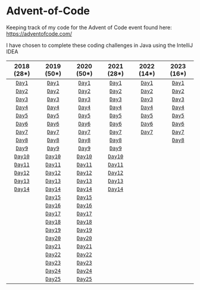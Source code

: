 # Advent-of-Code
Keeping track of my code for the Advent of Code event found here: https://adventofcode.com/

I have chosen to complete these coding challenges in Java using the IntelliJ IDEA

|2018 (28*)|2019 (50*)|2020 (50*)|2021 (28*)|2022 (14*)|2023 (16*)|
|:--:|:--:|:--:|:--:|:--:|:--:|
|[`Day1`](https://github.com/jamesshaw99/Advent-of-Code/blob/main/2018/src/AoC/Days/day1.java)|[`Day1`](https://github.com/jamesshaw99/Advent-of-Code/blob/main/2019/src/AoC/Days/day1.java)|[`Day1`](https://github.com/jamesshaw99/Advent-of-Code/blob/main/2020/src/AoC/Days/day1.java)|[`Day1`](https://github.com/jamesshaw99/Advent-of-Code/blob/main/2021/src/AoC/Days/day1.java)|[`Day1`](https://github.com/jamesshaw99/Advent-of-Code/blob/main/2022/src/AoC/Days/day1.java)|[`Day1`](https://github.com/jamesshaw99/Advent-of-Code/blob/main/_2023/src/AoC/Days/Day1.java)|
|[`Day2`](https://github.com/jamesshaw99/Advent-of-Code/blob/main/2018/src/AoC/Days/day2.java)|[`Day2`](https://github.com/jamesshaw99/Advent-of-Code/blob/main/2019/src/AoC/Days/day2.java)|[`Day2`](https://github.com/jamesshaw99/Advent-of-Code/blob/main/2020/src/AoC/Days/day2.java)|[`Day2`](https://github.com/jamesshaw99/Advent-of-Code/blob/main/2021/src/AoC/Days/day2.java)|[`Day2`](https://github.com/jamesshaw99/Advent-of-Code/blob/main/2022/src/AoC/Days/day2.java)|[`Day2`](https://github.com/jamesshaw99/Advent-of-Code/blob/main/_2023/src/AoC/Days/Day2.java)|
|[`Day3`](https://github.com/jamesshaw99/Advent-of-Code/blob/main/2018/src/AoC/Days/day3.java)|[`Day3`](https://github.com/jamesshaw99/Advent-of-Code/blob/main/2019/src/AoC/Days/day3.java)|[`Day3`](https://github.com/jamesshaw99/Advent-of-Code/blob/main/2020/src/AoC/Days/day3.java)|[`Day3`](https://github.com/jamesshaw99/Advent-of-Code/blob/main/2021/src/AoC/Days/day3.java)|[`Day3`](https://github.com/jamesshaw99/Advent-of-Code/blob/main/2022/src/AoC/Days/day3.java)|[`Day3`](https://github.com/jamesshaw99/Advent-of-Code/blob/main/_2023/src/AoC/Days/Day3.java)|
|[`Day4`](https://github.com/jamesshaw99/Advent-of-Code/blob/main/2018/src/AoC/Days/day4.java)|[`Day4`](https://github.com/jamesshaw99/Advent-of-Code/blob/main/2019/src/AoC/Days/day4.java)|[`Day4`](https://github.com/jamesshaw99/Advent-of-Code/blob/main/2020/src/AoC/Days/day4.java)|[`Day4`](https://github.com/jamesshaw99/Advent-of-Code/blob/main/2021/src/AoC/Days/day4.java)|[`Day4`](https://github.com/jamesshaw99/Advent-of-Code/blob/main/2022/src/AoC/Days/day4.java)|[`Day4`](https://github.com/jamesshaw99/Advent-of-Code/blob/main/_2023/src/AoC/Days/Day4.java)|
|[`Day5`](https://github.com/jamesshaw99/Advent-of-Code/blob/main/2018/src/AoC/Days/day5.java)|[`Day5`](https://github.com/jamesshaw99/Advent-of-Code/blob/main/2019/src/AoC/Days/day5.java)|[`Day5`](https://github.com/jamesshaw99/Advent-of-Code/blob/main/2020/src/AoC/Days/day5.java)|[`Day5`](https://github.com/jamesshaw99/Advent-of-Code/blob/main/2021/src/AoC/Days/day5.java)|[`Day5`](https://github.com/jamesshaw99/Advent-of-Code/blob/main/2022/src/AoC/Days/day5.java)|[`Day5`](https://github.com/jamesshaw99/Advent-of-Code/blob/main/_2023/src/AoC/Days/Day5.java)|
|[`Day6`](https://github.com/jamesshaw99/Advent-of-Code/blob/main/2018/src/AoC/Days/day6.java)|[`Day6`](https://github.com/jamesshaw99/Advent-of-Code/blob/main/2019/src/AoC/Days/day6.java)|[`Day6`](https://github.com/jamesshaw99/Advent-of-Code/blob/main/2020/src/AoC/Days/day6.java)|[`Day6`](https://github.com/jamesshaw99/Advent-of-Code/blob/main/2021/src/AoC/Days/day6.java)|[`Day6`](https://github.com/jamesshaw99/Advent-of-Code/blob/main/2022/src/AoC/Days/day6.java)|[`Day6`](https://github.com/jamesshaw99/Advent-of-Code/blob/main/_2023/src/AoC/Days/Day6.java)|
|[`Day7`](https://github.com/jamesshaw99/Advent-of-Code/blob/main/2018/src/AoC/Days/day7.java)|[`Day7`](https://github.com/jamesshaw99/Advent-of-Code/blob/main/2019/src/AoC/Days/day7.java)|[`Day7`](https://github.com/jamesshaw99/Advent-of-Code/blob/main/2020/src/AoC/Days/day7.java)|[`Day7`](https://github.com/jamesshaw99/Advent-of-Code/blob/main/2021/src/AoC/Days/day7.java)|[`Day7`](https://github.com/jamesshaw99/Advent-of-Code/blob/main/2022/src/AoC/Days/day7.java)|[`Day7`](https://github.com/jamesshaw99/Advent-of-Code/blob/main/_2023/src/AoC/Days/Day7.java)|
|[`Day8`](https://github.com/jamesshaw99/Advent-of-Code/blob/main/2018/src/AoC/Days/day8.java)|[`Day8`](https://github.com/jamesshaw99/Advent-of-Code/blob/main/2019/src/AoC/Days/day8.java)|[`Day8`](https://github.com/jamesshaw99/Advent-of-Code/blob/main/2020/src/AoC/Days/day8.java)|[`Day8`](https://github.com/jamesshaw99/Advent-of-Code/blob/main/2021/src/AoC/Days/day8.java)|<!--[`Day8`](https://github.com/jamesshaw99/Advent-of-Code/blob/main/2022/src/AoC/Days/day8.java)-->|[`Day8`](https://github.com/jamesshaw99/Advent-of-Code/blob/main/_2023/src/AoC/Days/Day8.java)|
|[`Day9`](https://github.com/jamesshaw99/Advent-of-Code/blob/main/2018/src/AoC/Days/day9.java)|[`Day9`](https://github.com/jamesshaw99/Advent-of-Code/blob/main/2019/src/AoC/Days/day9.java)|[`Day9`](https://github.com/jamesshaw99/Advent-of-Code/blob/main/2020/src/AoC/Days/day9.java)|[`Day9`](https://github.com/jamesshaw99/Advent-of-Code/blob/main/2021/src/AoC/Days/day9.java)|<!--[`Day9`](https://github.com/jamesshaw99/Advent-of-Code/blob/main/2022/src/AoC/Days/day9.java)-->|
|[`Day10`](https://github.com/jamesshaw99/Advent-of-Code/blob/main/2018/src/AoC/Days/day10.java)|[`Day10`](https://github.com/jamesshaw99/Advent-of-Code/blob/main/2019/src/AoC/Days/day10.java)|[`Day10`](https://github.com/jamesshaw99/Advent-of-Code/blob/main/2020/src/AoC/Days/day10.java)|[`Day10`](https://github.com/jamesshaw99/Advent-of-Code/blob/main/2021/src/AoC/Days/day10.java)|
|[`Day11`](https://github.com/jamesshaw99/Advent-of-Code/blob/main/2018/src/AoC/Days/day11.java)|[`Day11`](https://github.com/jamesshaw99/Advent-of-Code/blob/main/2019/src/AoC/Days/day11.java)|[`Day11`](https://github.com/jamesshaw99/Advent-of-Code/blob/main/2020/src/AoC/Days/day11.java)|[`Day11`](https://github.com/jamesshaw99/Advent-of-Code/blob/main/2021/src/AoC/Days/day11.java)|
|[`Day12`](https://github.com/jamesshaw99/Advent-of-Code/blob/main/2018/src/AoC/Days/day12.java)|[`Day12`](https://github.com/jamesshaw99/Advent-of-Code/blob/main/2019/src/AoC/Days/day12.java)|[`Day12`](https://github.com/jamesshaw99/Advent-of-Code/blob/main/2020/src/AoC/Days/day12.java)|[`Day12`](https://github.com/jamesshaw99/Advent-of-Code/blob/main/2021/src/AoC/Days/day12.java)|
|[`Day13`](https://github.com/jamesshaw99/Advent-of-Code/blob/main/2018/src/AoC/Days/day13.java)|[`Day13`](https://github.com/jamesshaw99/Advent-of-Code/blob/main/2019/src/AoC/Days/day13.java)|[`Day13`](https://github.com/jamesshaw99/Advent-of-Code/blob/main/2020/src/AoC/Days/day13.java)|[`Day13`](https://github.com/jamesshaw99/Advent-of-Code/blob/main/2021/src/AoC/Days/day13.java)|
|[`Day14`](https://github.com/jamesshaw99/Advent-of-Code/blob/main/2018/src/AoC/Days/day14.java)|[`Day14`](https://github.com/jamesshaw99/Advent-of-Code/blob/main/2019/src/AoC/Days/day14.java)|[`Day14`](https://github.com/jamesshaw99/Advent-of-Code/blob/main/2020/src/AoC/Days/day14.java)|[`Day14`](https://github.com/jamesshaw99/Advent-of-Code/blob/main/2021/src/AoC/Days/day14.java)|
|<!--[`Day15`](https://github.com/jamesshaw99/Advent-of-Code/blob/main/2018/src/AoC/Days/day15.java)-->|[`Day15`](https://github.com/jamesshaw99/Advent-of-Code/blob/main/2019/src/AoC/Days/day15.java)|[`Day15`](https://github.com/jamesshaw99/Advent-of-Code/blob/main/2020/src/AoC/Days/day15.java)|
|<!--[`Day16`](https://github.com/jamesshaw99/Advent-of-Code/blob/main/2018/src/AoC/Days/day16.java)-->|[`Day16`](https://github.com/jamesshaw99/Advent-of-Code/blob/main/2019/src/AoC/Days/day16.java)|[`Day16`](https://github.com/jamesshaw99/Advent-of-Code/blob/main/2020/src/AoC/Days/day16.java)|
|<!--[`Day17`](https://github.com/jamesshaw99/Advent-of-Code/blob/main/2019/src/AoC/Days/day17.java)-->|[`Day17`](https://github.com/jamesshaw99/Advent-of-Code/blob/main/2019/src/AoC/Days/day17.java)|[`Day17`](https://github.com/jamesshaw99/Advent-of-Code/blob/main/2020/src/AoC/Days/day17.java)|
|<!--[`Day18`](https://github.com/jamesshaw99/Advent-of-Code/blob/main/2019/src/AoC/Days/day18.java)-->|[`Day18`](https://github.com/jamesshaw99/Advent-of-Code/blob/main/2019/src/AoC/Days/day18.java)|[`Day18`](https://github.com/jamesshaw99/Advent-of-Code/blob/main/2020/src/AoC/Days/day18.java)|
|<!--[`Day19`](https://github.com/jamesshaw99/Advent-of-Code/blob/main/2019/src/AoC/Days/day19.java)-->|[`Day19`](https://github.com/jamesshaw99/Advent-of-Code/blob/main/2019/src/AoC/Days/day19.java)|[`Day19`](https://github.com/jamesshaw99/Advent-of-Code/blob/main/2020/src/AoC/Days/day19.java)|
|<!--[`Day20`](https://github.com/jamesshaw99/Advent-of-Code/blob/main/2019/src/AoC/Days/day20.java)-->|[`Day20`](https://github.com/jamesshaw99/Advent-of-Code/blob/main/2019/src/AoC/Days/day20.java)|[`Day20`](https://github.com/jamesshaw99/Advent-of-Code/blob/main/2020/src/AoC/Days/day20.java)|
|<!--[`Day21`](https://github.com/jamesshaw99/Advent-of-Code/blob/main/2019/src/AoC/Days/day21.java)-->|[`Day21`](https://github.com/jamesshaw99/Advent-of-Code/blob/main/2019/src/AoC/Days/day21.java)|[`Day21`](https://github.com/jamesshaw99/Advent-of-Code/blob/main/2020/src/AoC/Days/day21.java)|
|<!--[`Day22`](https://github.com/jamesshaw99/Advent-of-Code/blob/main/2019/src/AoC/Days/day22.java)-->|[`Day22`](https://github.com/jamesshaw99/Advent-of-Code/blob/main/2019/src/AoC/Days/day22.java)|[`Day22`](https://github.com/jamesshaw99/Advent-of-Code/blob/main/2020/src/AoC/Days/day22.java)|
|<!--[`Day23`](https://github.com/jamesshaw99/Advent-of-Code/blob/main/2019/src/AoC/Days/day23.java)-->|[`Day23`](https://github.com/jamesshaw99/Advent-of-Code/blob/main/2019/src/AoC/Days/day23.java)|[`Day23`](https://github.com/jamesshaw99/Advent-of-Code/blob/main/2020/src/AoC/Days/day23.java)|
|<!--[`Day24`](https://github.com/jamesshaw99/Advent-of-Code/blob/main/2019/src/AoC/Days/day24.java)-->|[`Day24`](https://github.com/jamesshaw99/Advent-of-Code/blob/main/2019/src/AoC/Days/day24.java)|[`Day24`](https://github.com/jamesshaw99/Advent-of-Code/blob/main/2020/src/AoC/Days/day24.java)|
|<!--[`Day25`](https://github.com/jamesshaw99/Advent-of-Code/blob/main/2019/src/AoC/Days/day25.java)-->|[`Day25`](https://github.com/jamesshaw99/Advent-of-Code/blob/main/2019/src/AoC/Days/day25.java)|[`Day25`](https://github.com/jamesshaw99/Advent-of-Code/blob/main/2020/src/AoC/Days/day25.java)|


